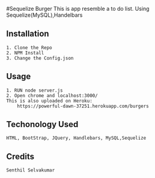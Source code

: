 
#Sequelize Burger
This is app resemble a to do list. Using Sequelize(MySQL),Handelbars
## Installation
	1. Clone the Repo
	2. NPM Install
	3. Change the Config.json
## Usage
	1. RUN node server.js
	2. Open chrome and localhost:3000/
	This is also uploaded on Heroku: 
	    https://powerful-dawn-37251.herokuapp.com/burgers
## Techonology Used
	HTML, BootStrap, JQuery, Handlebars, MySQL,Sequelize
## Credits
	Senthil Selvakumar
